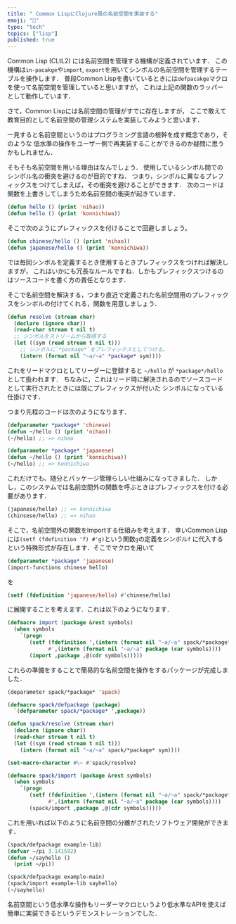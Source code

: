 ```yaml
---
title: " Common LispにClojure風の名前空間を実装する"
emoji: "🎄"
type: "tech"
topics: ["lisp"]
published: true
---
```


Common Lisp (CLtL2) には名前空間を管理する機構が定義されています．
この機構は`in-pacakge`や`import`, `export`を用いてシンボルの名前空間を管理するテーブルを操作します．
普段Common Lispを書いているときには`defpacakge`マクロを使って名前空間を管理していると思いますが，
これは上記の関数のラッパーとして動作しています．

さて，Common Lispには名前空間の管理がすでに存在しますが，
ここで敢えて教育目的として名前空間の管理システムを実装してみようと思います．

一見すると名前空間というのはプログラミング言語の根幹を成す概念であり，そのような
低水準の操作をユーザー側で再実装することができるのか疑問に思うかもしれません．

そもそも名前空間を用いる理由はなんでしょう．
使用しているシンボル間でのシンボル名の衝突を避けるのが目的ですね．
つまり，シンボルに異なるプレフィックスをつけてしまえば，その衝突を避けることができます．
次のコードは関数を上書きしてしまうため名前空間の衝突が起きています．
```lisp
(defun hello () (print 'nihao))
(defun hello () (print 'konnichiwa))
```
そこで次のようにプレフィックスを付けることで回避しましょう。
```lisp
(defun chinese/hello () (print 'nihao))
(defun japanese/hello () (print 'konnichiwa))
```

では毎回シンボルを定義するとき使用するときプレフィックスをつければ解決しますが，
これはいかにも冗長なルールですね．しかもプレフィックスつけるのはソースコードを書く方の責任となります．

そこで名前空間を解決する，つまり直近で定義された名前空間用のプレフィックスをシンボルの付けてくれる，関数を用意しましょう．

```lisp
(defun resolve (stream char)
  (declare (ignore char))
  (read-char stream t nil t)
  ;; シンボルをストリームから取得する
  (let ((sym (read stream t nil t))) 
    ;; シンボルに`*package*`をプレフィックスとしてつける。
    (intern (format nil "~a/~a" *package* sym))))
```

これをリードマクロとしてリーダーに登録すると `~/hello` が `*package*/hello`として扱われます．
ちなみに，これはリード時に解決されるのでソースコードとして実行されたときには既にプレフィックスが付いた
シンボルになっている仕掛けです．

つまり先程のコードは次のようになります．

```lisp
(defparameter *package* 'chinese)
(defun ~/hello () (print 'nihao))
(~/hello) ;; => nihao

(defparameter *package* 'japanese)
(defun ~/hello () (print 'konnichiwa))
(~/hello) ;; => konnichiwa
```

これだけでも、随分とパッケージ管理らしい仕組みになってきました．
しかし，このシステムでは名前空間外の関数を呼ぶときはプレフィックスを付ける必要があります．

```lisp
(japanese/hello) ;; => konnichiwa
(chinsese/hello) ;; => nihao
```

そこで，名前空間外の関数をImportする仕組みを考えます．
幸いCommon Lispには`(setf (fdefinition 'f) #'g)`という関数`g`の定義をシンボル`f`
に代入するという特殊形式が存在します．そこでマクロを用いて

```lisp
(defparameter *package* 'japanese)
(import-functions chinese hello)
```

を

```lisp
(setf (fdefinition 'japanese/hello) #'chinese/hello)
```
に展開することを考えます．これは以下のようになります．

```lisp
(defmacro import (package &rest symbols)
  (when symbols
    `(progn
       (setf (fdefinition ',(intern (format nil "~a/~a" spack/*package* (car symbols))))
             #',(intern (format nil "~a/~a" package (car symbols))))
       (import ,package ,@(cdr symbols)))))
```

これらの準備をすることで簡易的な名前空間を操作をするパッケージが完成しました．

```lisp
(deparameter spack/*package* 'spack)

(defmacro spack/defpackage (package)
  `(defparameter spack/*package* ',package))

(defun spack/resolve (stream char)
  (declare (ignore char))
  (read-char stream t nil t)
  (let ((sym (read stream t nil t)))
    (intern (format nil "~a/~a" spack/*package* sym))))

(set-macro-character #\~ #'spack/resolve)

(defmacro spack/import (package &rest symbols)
  (when symbols
    `(progn
       (setf (fdefinition ',(intern (format nil "~a/~a" spack/*package* (car symbols))))
             #',(intern (format nil "~a/~a" package (car symbols))))
       (spack/import ,package ,@(cdr symbols)))))
```

これを用いれば以下のように名前空間の分離がされたソフトウェア開発ができます．

```lisp
(spack/defpackage example-lib)
(defvar ~/pi 3.141592)
(defun ~/sayhello ()
  (print ~/pi))

(spack/defpackage example-main)
(spack/import example-lib sayhello)
(~/sayhello)
```

名前空間という低水準な操作もリーダーマクロというより低水準なAPIを使えば
簡単に実装できるというデモンストレーションでした．
